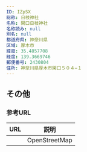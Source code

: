 ```yaml
---
ID: IZpSX
総称: 日枝神社
名称: 関口日枝神社
名称読み: null
別名: null
都道府県: 神奈川県
区域: 厚木市
緯度: 35.4857708
経度: 139.3669746
郵便番号: 2430804
住所: 神奈川県厚木市関口５０４−１
---
```


## その他

### 参考URL

| URL | 説明          |
| --- | ------------- |
|     | OpenStreetMap |
